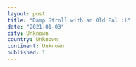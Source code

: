 ```yaml
---
layout: post
title: "Damp Stroll with an Old Pal :)"
date: "2021-01-03"
city: Unknown
country: Unknown
continent: Unknown
published: 1
---
```

